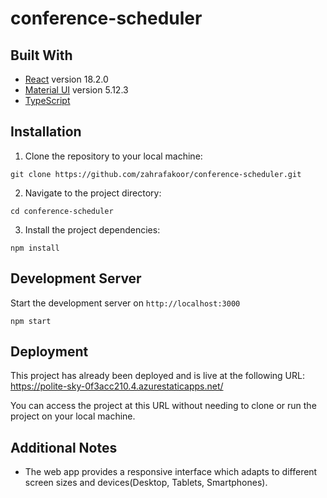 # conference-scheduler

## Built With

- [React](https://reactjs.org/) version 18.2.0
- [Material UI](https://material-ui.com/) version 5.12.3
- [TypeScript](https://www.typescriptlang.org/)

## Installation

1. Clone the repository to your local machine:

```
git clone https://github.com/zahrafakoor/conference-scheduler.git
```

2. Navigate to the project directory:

```
cd conference-scheduler
```

3. Install the project dependencies:

```
npm install
```

## Development Server

Start the development server on `http://localhost:3000`

```
npm start
```

## Deployment

This project has already been deployed and is live at the following URL: https://polite-sky-0f3acc210.4.azurestaticapps.net/

You can access the project at this URL without needing to clone or run the project on your local machine.

## Additional Notes

- The web app provides a responsive interface which adapts to different screen sizes and devices(Desktop, Tablets, Smartphones).
